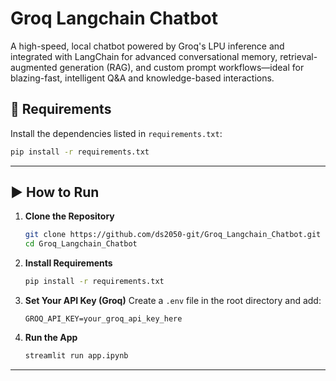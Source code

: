 # Groq Langchain Chatbot

A high-speed, local chatbot powered by Groq's LPU inference and integrated with LangChain for advanced conversational memory, retrieval-augmented generation (RAG), and custom prompt workflows—ideal for blazing-fast, intelligent Q&A and knowledge-based interactions.

## 🧰 Requirements

Install the dependencies listed in `requirements.txt`:

```bash
pip install -r requirements.txt
```

---

## ▶️ How to Run

1. **Clone the Repository**
   ```bash
   git clone https://github.com/ds2050-git/Groq_Langchain_Chatbot.git
   cd Groq_Langchain_Chatbot
   ```

2. **Install Requirements**
   ```bash
   pip install -r requirements.txt
   ```

3. **Set Your API Key (Groq)**
   Create a `.env` file in the root directory and add:
   ```env
   GROQ_API_KEY=your_groq_api_key_here
   ```

4. **Run the App**
   ```bash
   streamlit run app.ipynb
   ```

---
